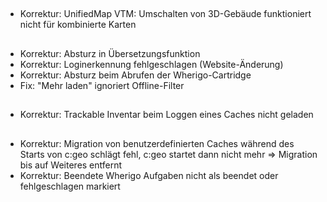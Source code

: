 ##
- Korrektur: UnifiedMap VTM: Umschalten von 3D-Gebäude funktioniert nicht für kombinierte Karten

##
- Korrektur: Absturz in Übersetzungsfunktion
- Korrektur: Loginerkennung fehlgeschlagen (Website-Änderung)
- Korrektur: Absturz beim Abrufen der Wherigo-Cartridge
- Fix: "Mehr laden" ignoriert Offline-Filter

##
- Korrektur: Trackable Inventar beim Loggen eines Caches nicht geladen

##
- Korrektur: Migration von benutzerdefinierten Caches während des Starts von c:geo schlägt fehl, c:geo startet dann nicht mehr => Migration bis auf Weiteres entfernt
- Korrektur: Beendete Wherigo Aufgaben nicht als beendet oder fehlgeschlagen markiert



